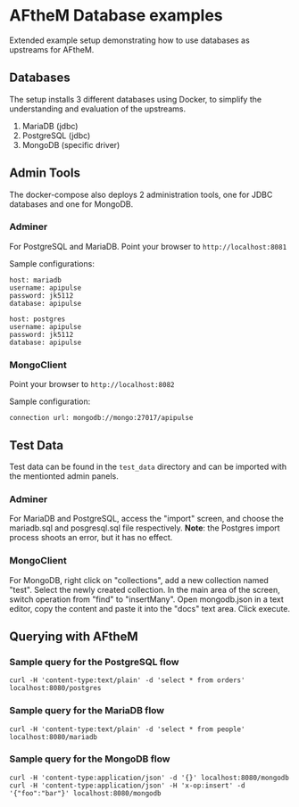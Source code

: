 # AFtheM Database examples

Extended example setup demonstrating how to use databases as upstreams for AFtheM.

## Databases

The setup installs 3 different databases using Docker, to simplify the understanding and evaluation of the upstreams.

1. MariaDB (jdbc)
2. PostgreSQL (jdbc)
3. MongoDB (specific driver)

## Admin Tools

The docker-compose also deploys 2 administration tools, one for JDBC databases and one for MongoDB.

### Adminer

For PostgreSQL and MariaDB. Point your browser to `http://localhost:8081`

Sample configurations:

```text
host: mariadb
username: apipulse
password: jk5112
database: apipulse
```

```text
host: postgres
username: apipulse
password: jk5112
database: apipulse
```

### MongoClient

Point your browser to `http://localhost:8082`

Sample configuration:

```text
connection url: mongodb://mongo:27017/apipulse
```

## Test Data

Test data can be found in the `test_data` directory and can be imported with the mentionted admin panels.

### Adminer

For MariaDB and PostgreSQL, access the "import" screen, and choose the mariadb.sql and posgresql.sql file respectively.
**Note**: the Postgres import process shoots an error, but it has no effect.

### MongoClient

For MongoDB, right click on "collections", add a new collection named "test". Select the newly created collection.
In the main area of the screen, switch operation from "find" to "insertMany". Open mongodb.json in a text editor, copy the content and
paste it into the "docs" text area. Click execute.

## Querying with AFtheM

### Sample query for the PostgreSQL flow

```text
curl -H 'content-type:text/plain' -d 'select * from orders' localhost:8080/postgres
```

### Sample query for the MariaDB flow

```text
curl -H 'content-type:text/plain' -d 'select * from people' localhost:8080/mariadb
```

### Sample query for the MongoDB flow

```text
curl -H 'content-type:application/json' -d '{}' localhost:8080/mongodb
curl -H 'content-type:application/json' -H 'x-op:insert' -d '{"foo":"bar"}' localhost:8080/mongodb
```
